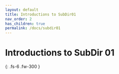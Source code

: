 ```yaml
---
layout: default
title: Introductions to SubDir01
nav_order: 2
has_children: true
permalink: /docs/subdir01
---
```


# Introductions to SubDir 01

{: .fs-6 .fw-300 }